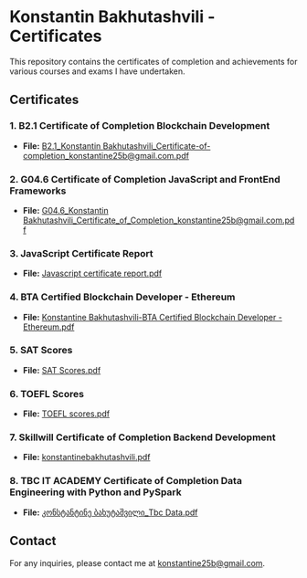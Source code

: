 # Konstantin Bakhutashvili - Certificates

This repository contains the certificates of completion and achievements for various courses and exams I have undertaken.

## Certificates

### 1. B2.1 Certificate of Completion Blockchain Development
- **File:** [B2.1_Konstantin Bakhutashvili_Certificate-of-completion_konstantine25b@gmail.com.pdf](B2.1_Konstantin%20Bakhutashvili_Certificate-of-completion_konstantine25b@gmail.com.pdf)

### 2. G04.6 Certificate of Completion JavaScript and FrontEnd Frameworks
- **File:** [G04.6_Konstantin Bakhutashvili_Certificate_of_Completion_konstantine25b@gmail.com.pdf](G04.6_Konstantin%20Bakhutashvili_Certificate_of_Completion_konstantine25b@gmail.com.pdf)

### 3. JavaScript Certificate Report
- **File:** [Javascript certificate report.pdf](Javascript%20certificate%20report.pdf)

### 4. BTA Certified Blockchain Developer - Ethereum
- **File:** [Konstantine Bakhutashvili-BTA Certified Blockchain Developer - Ethereum.pdf](Konstantine%20Bakhutashvili-BTA%20Certified%20Blockchain%20Developer%20-%20Ethereum.pdf)

### 5. SAT Scores
- **File:** [SAT Scores.pdf](SAT%20Scores.pdf)
  
### 6. TOEFL Scores
- **File:** [TOEFL scores.pdf](TOEFL%20scores.pdf)

### 7. Skillwill Certificate of Completion Backend Development
- **File:** [konstantinebakhutashvili.pdf](https://github.com/user-attachments/files/19403378/konstantinebakhutashvili.pdf)

### 8. TBC IT ACADEMY Certificate of Completion Data Engineering with Python and PySpark
- **File:** [კონსტანტინე ბახუტაშვილი_Tbc Data.pdf](https://github.com/user-attachments/files/19403381/_Tbc.Data.pdf)


## Contact
For any inquiries, please contact me at konstantine25b@gmail.com.
